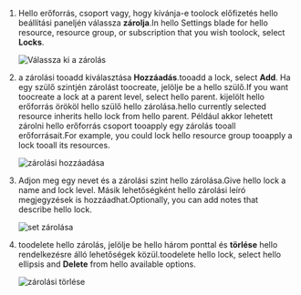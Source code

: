 1. <span data-ttu-id="0397c-101">Hello erőforrás, csoport vagy, hogy kívánja-e toolock előfizetés hello beállítási paneljén válassza **zárolja**.</span><span class="sxs-lookup"><span data-stu-id="0397c-101">In hello Settings blade for hello resource, resource group, or subscription that you wish toolock, select **Locks**.</span></span>
   
      ![Válassza ki a zárolás](./media/resource-manager-lock-resources/select-lock.png)
2. <span data-ttu-id="0397c-103">a zárolási tooadd kiválasztása **Hozzáadás**.</span><span class="sxs-lookup"><span data-stu-id="0397c-103">tooadd a lock, select **Add**.</span></span> <span data-ttu-id="0397c-104">Ha egy szülő szintjén zárolást toocreate, jelölje be a hello szülő.</span><span class="sxs-lookup"><span data-stu-id="0397c-104">If you want toocreate a lock at a parent level, select hello parent.</span></span> <span data-ttu-id="0397c-105">kijelölt hello erőforrás örököl hello szülő hello zárolása.</span><span class="sxs-lookup"><span data-stu-id="0397c-105">hello currently selected resource inherits hello lock from hello parent.</span></span> <span data-ttu-id="0397c-106">Például akkor lehetett zárolni hello erőforrás csoport tooapply egy zárolás tooall erőforrásait.</span><span class="sxs-lookup"><span data-stu-id="0397c-106">For example, you could lock hello resource group tooapply a lock tooall its resources.</span></span>
   
      ![zárolási hozzáadása](./media/resource-manager-lock-resources/add-lock.png) 
3. <span data-ttu-id="0397c-108">Adjon meg egy nevet és a zárolási szint hello zárolása.</span><span class="sxs-lookup"><span data-stu-id="0397c-108">Give hello lock a name and lock level.</span></span> <span data-ttu-id="0397c-109">Másik lehetőségként hello zárolási leíró megjegyzések is hozzáadhat.</span><span class="sxs-lookup"><span data-stu-id="0397c-109">Optionally, you can add notes that describe hello lock.</span></span>
   
      ![set zárolása](./media/resource-manager-lock-resources/set-lock.png) 
4. <span data-ttu-id="0397c-111">toodelete hello zárolás, jelölje be hello három ponttal és **törlése** hello rendelkezésre álló lehetőségek közül.</span><span class="sxs-lookup"><span data-stu-id="0397c-111">toodelete hello lock, select hello ellipsis and **Delete** from hello available options.</span></span>
   
      ![zárolási törlése](./media/resource-manager-lock-resources/delete-lock.png) 

